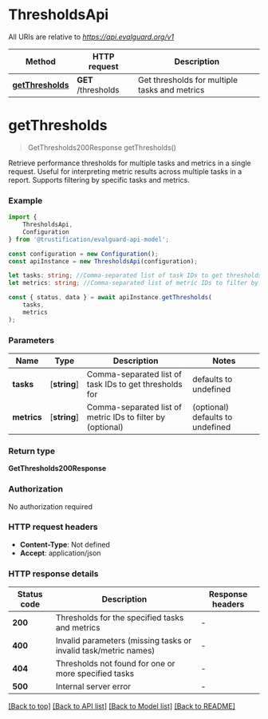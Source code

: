 # ThresholdsApi

All URIs are relative to *https://api.evalguard.org/v1*

|Method | HTTP request | Description|
|------------- | ------------- | -------------|
|[**getThresholds**](#getthresholds) | **GET** /thresholds | Get thresholds for multiple tasks and metrics|

# **getThresholds**
> GetThresholds200Response getThresholds()

Retrieve performance thresholds for multiple tasks and metrics in a single request. Useful for interpreting metric results across multiple tasks in a report. Supports filtering by specific tasks and metrics. 

### Example

```typescript
import {
    ThresholdsApi,
    Configuration
} from '@trustification/evalguard-api-model';

const configuration = new Configuration();
const apiInstance = new ThresholdsApi(configuration);

let tasks: string; //Comma-separated list of task IDs to get thresholds for (default to undefined)
let metrics: string; //Comma-separated list of metric IDs to filter by (optional) (optional) (default to undefined)

const { status, data } = await apiInstance.getThresholds(
    tasks,
    metrics
);
```

### Parameters

|Name | Type | Description  | Notes|
|------------- | ------------- | ------------- | -------------|
| **tasks** | [**string**] | Comma-separated list of task IDs to get thresholds for | defaults to undefined|
| **metrics** | [**string**] | Comma-separated list of metric IDs to filter by (optional) | (optional) defaults to undefined|


### Return type

**GetThresholds200Response**

### Authorization

No authorization required

### HTTP request headers

 - **Content-Type**: Not defined
 - **Accept**: application/json


### HTTP response details
| Status code | Description | Response headers |
|-------------|-------------|------------------|
|**200** | Thresholds for the specified tasks and metrics |  -  |
|**400** | Invalid parameters (missing tasks or invalid task/metric names) |  -  |
|**404** | Thresholds not found for one or more specified tasks |  -  |
|**500** | Internal server error |  -  |

[[Back to top]](#) [[Back to API list]](../README.md#documentation-for-api-endpoints) [[Back to Model list]](../README.md#documentation-for-models) [[Back to README]](../README.md)

